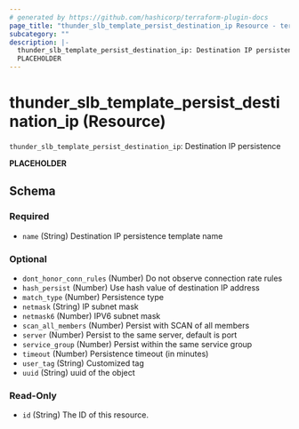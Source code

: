 ```yaml
---
# generated by https://github.com/hashicorp/terraform-plugin-docs
page_title: "thunder_slb_template_persist_destination_ip Resource - terraform-provider-thunder"
subcategory: ""
description: |-
  thunder_slb_template_persist_destination_ip: Destination IP persistence
  PLACEHOLDER
---
```


# thunder_slb_template_persist_destination_ip (Resource)

`thunder_slb_template_persist_destination_ip`: Destination IP persistence

__PLACEHOLDER__



<!-- schema generated by tfplugindocs -->
## Schema

### Required

- `name` (String) Destination IP persistence template name

### Optional

- `dont_honor_conn_rules` (Number) Do not observe connection rate rules
- `hash_persist` (Number) Use hash value of destination IP address
- `match_type` (Number) Persistence type
- `netmask` (String) IP subnet mask
- `netmask6` (Number) IPV6 subnet mask
- `scan_all_members` (Number) Persist with SCAN of all members
- `server` (Number) Persist to the same server, default is port
- `service_group` (Number) Persist within the same service group
- `timeout` (Number) Persistence timeout (in minutes)
- `user_tag` (String) Customized tag
- `uuid` (String) uuid of the object

### Read-Only

- `id` (String) The ID of this resource.


